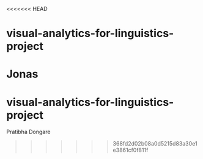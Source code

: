 <<<<<<< HEAD
# visual-analytics-for-linguistics-project
Jonas
=======

# visual-analytics-for-linguistics-project
Pratibha Dongare
>>>>>>> 368fd2d02b08a0d5215d83a30e1e3861cf0f811f
